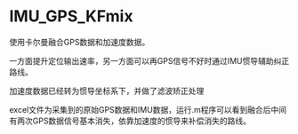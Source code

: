 # IMU_GPS_KFmix
使用卡尔曼融合GPS数据和加速度数据。

一方面提升定位输出速率，另一方面可以再GPS信号不好时通过IMU惯导辅助纠正路线。

加速度数据已经转为惯导坐标系下，并做了滤波矫正处理

excel文件为采集到的原始GPS数据和IMU数据，运行.m程序可以看到融合后中间有两次GPS数据信号基本消失，依靠加速度的惯导来补偿消失的路线。
